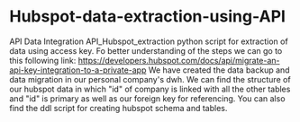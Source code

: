 # Hubspot-data-extraction-using-API
API Data Integration
API_Hubspot_extraction python script for extraction of data using access key. 
Fo better understanding of the steps we can go to this following link:
https://developers.hubspot.com/docs/api/migrate-an-api-key-integration-to-a-private-app
We have created the data backup and data migration in our personal company's dwh. We can find the structure of our hubspot data in which "id" of company is linked with all the other tables and "id" is primary as well as our foreign key for referencing.
You can also find the ddl script for creating hubspot schema and tables.
